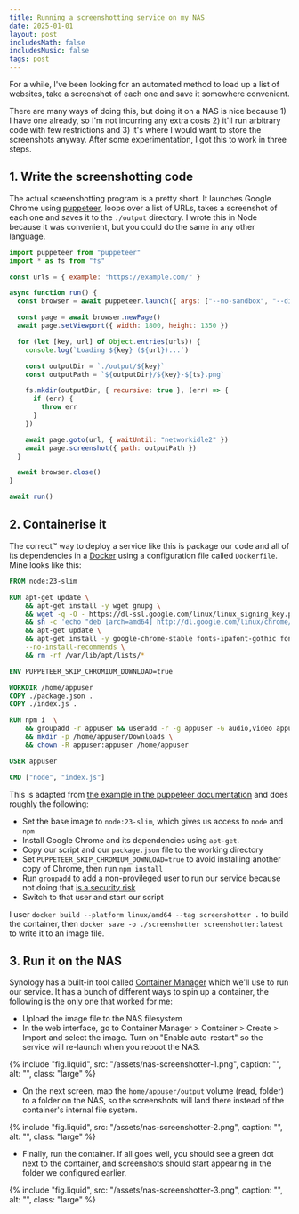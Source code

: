 ```yaml
---
title: Running a screenshotting service on my NAS
date: 2025-01-01
layout: post
includesMath: false
includesMusic: false
tags: post
---
```


For a while, I've been looking for an automated method to load up a list of websites, take a screenshot of each one and save it somewhere convenient.

There are many ways of doing this, but doing it on a NAS is nice because 1) I have one already, so I'm not incurring any extra costs 2) it'll run arbitrary code with few restrictions and 3) it's where I would want to store the screenshots anyway. After some experimentation, I got this to work in three steps.

## 1. Write the screenshotting code

The actual screenshotting program is a pretty short. It launches Google Chrome using [puppeteer](https://pptr.dev/), loops over a list of URLs, takes a screenshot of each one and saves it to the `./output` directory. I wrote this in Node because it was convenient, but you could do the same in any other language.

```js
import puppeteer from "puppeteer"
import * as fs from "fs"

const urls = { example: "https://example.com/" }

async function run() {
  const browser = await puppeteer.launch({ args: ["--no-sandbox", "--disable-setuid-sandbox"] })

  const page = await browser.newPage()
  await page.setViewport({ width: 1800, height: 1350 })

  for (let [key, url] of Object.entries(urls)) {
    console.log(`Loading ${key} (${url})...`)

    const outputDir = `./output/${key}`
    const outputPath = `${outputDir}/${key}-${ts}.png`

    fs.mkdir(outputDir, { recursive: true }, (err) => {
      if (err) {
        throw err
      }
    })

    await page.goto(url, { waitUntil: "networkidle2" })
    await page.screenshot({ path: outputPath })
  }

  await browser.close()
}

await run()
```

## 2. Containerise it

The correct™ way to deploy a service like this is package our code and all of its dependencies in a [Docker](https://docs.docker.com/) using a configuration file called `Dockerfile`. Mine looks like this:

```dockerfile
FROM node:23-slim

RUN apt-get update \
	&& apt-get install -y wget gnupg \
	&& wget -q -O - https://dl-ssl.google.com/linux/linux_signing_key.pub | apt-key add - \
	&& sh -c 'echo "deb [arch=amd64] http://dl.google.com/linux/chrome/deb/ stable main" >> /etc/apt/sources.list.d/google.list' \
	&& apt-get update \
	&& apt-get install -y google-chrome-stable fonts-ipafont-gothic fonts-wqy-zenhei fonts-thai-tlwg fonts-kacst fonts-freefont-ttf libxss1 \
	--no-install-recommends \
	&& rm -rf /var/lib/apt/lists/*

ENV PUPPETEER_SKIP_CHROMIUM_DOWNLOAD=true

WORKDIR /home/appuser
COPY ./package.json .
COPY ./index.js .

RUN npm i  \
	&& groupadd -r appuser && useradd -r -g appuser -G audio,video appuser \
	&& mkdir -p /home/appuser/Downloads \
	&& chown -R appuser:appuser /home/appuser

USER appuser

CMD ["node", "index.js"]
```

This is adapted from [the example in the puppeteer documentation](https://pptr.dev/troubleshooting/#running-puppeteer-in-docker) and does roughly the following:

- Set the base image to `node:23-slim`, which gives us access to `node` and `npm`
- Install Google Chrome and its dependencies using `apt-get`.
- Copy our script and our `package.json` file to the working directory
- Set `PUPPETEER_SKIP_CHROMIUM_DOWNLOAD=true` to avoid installing another copy of Chrome, then run `npm install`
- Run `groupadd` to add a non-provileged user to run our service because not doing that [is a security risk](https://ralph.blog.imixs.com/2017/04/23/run-a-docker-container-with-non-privileged-user/)
- Switch to that user and start our script

I user `docker build --platform linux/amd64 --tag screenshotter .` to build the container, then `docker save -o ./screenshotter screenshotter:latest` to write it to an image file.

## 3. Run it on the NAS

Synology has a built-in tool called [Container Manager](https://www.synology.com/en-us/dsm/packages/ContainerManager) which we'll use to run our service. It has a bunch of different ways to spin up a container, the following is the only one that worked for me:

- Upload the image file to the NAS filesystem
- In the web interface, go to Container Manager > Container > Create > Import and select the image. Turn on "Enable auto-restart" so the service will re-launch when you reboot the NAS.

{% include "fig.liquid", src: "/assets/nas-screenshotter-1.png", caption: "", alt: "", class: "large" %}

- On the next screen, map the `home/appuser/output` volume (read, folder) to a folder on the NAS, so the screenshots will land there instead of the container's internal file system.

{% include "fig.liquid", src: "/assets/nas-screenshotter-2.png", caption: "", alt: "", class: "large" %}

- Finally, run the container. If all goes well, you should see a green dot next to the container, and screenshots should start appearing in the folder we configured earlier.

{% include "fig.liquid", src: "/assets/nas-screenshotter-3.png", caption: "", alt: "", class: "large" %}
